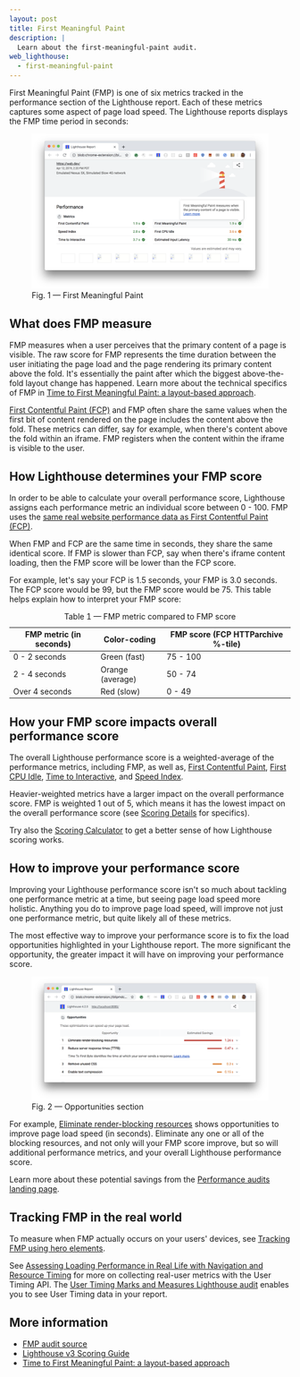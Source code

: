 ```yaml
---
layout: post
title: First Meaningful Paint
description: |
  Learn about the first-meaningful-paint audit.
web_lighthouse:
  - first-meaningful-paint
---
```


First Meaningful Paint (FMP) is one of six metrics tracked in the performance section of the Lighthouse report.
Each of these metrics captures some aspect of page load speed.
The Lighthouse reports displays the FMP time period in seconds:

<figure class="w-figure">
  <img class="w-screenshot w-screenshot--filled" src="first-meaningful-paint.png" alt="Lighthouse: First Meaningful Paint">
  <figcaption class="w-figcaption">
    Fig. 1 — First Meaningful Paint
  </figcaption>
</figure>

## What does FMP measure

FMP measures when a user perceives that the primary content of a page is visible.
The raw score for FMP represents the time duration between the user initiating the page load
and the page rendering its primary content above the fold.
It's essentially the paint after which the biggest above-the-fold layout change has happened.
Learn more about the technical specifics of FMP in
[Time to First Meaningful Paint: a layout-based approach](https://docs.google.com/document/d/1BR94tJdZLsin5poeet0XoTW60M0SjvOJQttKT-JK8HI/view).

[First Contentful Paint (FCP)](/first-contentful-paint)
and FMP often share the same values
when the first bit of content rendered on the page includes the content above the fold.
These metrics can differ, say for example, when there's content above the fold within an iframe.
FMP registers when the content within the iframe is visible to the user.

## How Lighthouse determines your FMP score

In order to be able to calculate your overall performance score,
Lighthouse assigns each performance metric an individual score between 0 - 100.
FMP uses the [same real website performance data as First Contentful Paint (FCP)](https://httparchive.org/reports/loading-speed#fcp).

When FMP and FCP are the same time in seconds,
they share the same identical score.
If FMP is slower than FCP,
say when there's iframe content loading,
then the FMP score will be lower than the FCP score.

For example, let's say your FCP is 1.5 seconds, your FMP is 3.0 seconds.
The FCP score would be 99, but the FMP score would be 75.
This table helps explain how to interpret your FMP score:

<div class="w-table-wrapper">
  <table>
    <thead>
      <tr>
        <th>FMP metric (in seconds)</th>
        <th>Color-coding</th>
        <th>FMP score (FCP HTTParchive %-tile)</th>
      </tr>
    </thead>
    <tbody>
      <tr>
        <td>0 - 2 seconds</td>
        <td>Green (fast)</td> 
        <td>75 - 100</td>
      </tr>
      <tr>
        <td>2 - 4 seconds</td>
        <td>Orange (average)</td> 
        <td>50 - 74</td>
      </tr>
      <tr>
        <td>Over 4 seconds</td>
        <td>Red (slow)</td> 
        <td>0 - 49</td>
      </tr>
    </tbody>
    <caption>Table 1 — FMP metric compared to FMP score</caption>
  </table>
</div>

## How your FMP score impacts overall performance score

The overall Lighthouse performance score is a weighted-average of the performance metrics, including FMP, as well as,
[First Contentful Paint](/first-contentful-paint), [First CPU Idle](/first-cpu-idle), [Time to Interactive](/interactive), and [Speed Index](/speed-index).

Heavier-weighted metrics have a larger impact on the overall performance score.
FMP is weighted 1 out of 5, which means it has the lowest impact on the overall performance score
(see [Scoring Details](https://docs.google.com/spreadsheets/d/1Cxzhy5ecqJCucdf1M0iOzM8mIxNc7mmx107o5nj38Eo/edit#gid=0) for specifics).

Try also the [Scoring Calculator](https://docs.google.com/spreadsheets/d/1Cxzhy5ecqJCucdf1M0iOzM8mIxNc7mmx107o5nj38Eo/edit#gid=283330180) to get a better sense of how Lighthouse scoring works.

## How to improve your performance score

Improving your Lighthouse performance score
isn't so much about tackling one performance metric at a time,
but seeing page load speed more holistic.
Anything you do to improve page load speed, will improve not just one performance metric,
but quite likely all of these metrics.

The most effective way to improve your performance score
is to fix the load opportunities highlighted in your Lighthouse report.
The more significant the opportunity,
the greater impact it will have on improving your performance score.

<figure class="w-figure">
  <img class="w-screenshot w-screenshot--filled" src="opportunities.png" alt="Lighthouse: Opportunities section">
  <figcaption class="w-figcaption">
    Fig. 2 — Opportunities section
  </figcaption>
</figure>

For example,
[Eliminate render-blocking resources](/render-blocking-resources)
shows opportunities to improve page load speed (in seconds).
Eliminate any one or all of the blocking resources, and not only will your FMP score improve,
but so will additional performance metrics, and your overall Lighthouse performance score.

Learn more about these potential savings from the [Performance audits landing page](/lighthouse-performance).

## Tracking FMP in the real world

To measure when FMP actually occurs on your users' devices,
see [Tracking FMP using hero elements](https://developers.google.com/web/fundamentals/performance/user-centric-performance-metrics#tracking_fmp_using_hero_elements).

See [Assessing Loading Performance in Real Life with Navigation and Resource Timing](https://developers.google.com/web/fundamentals/performance/navigation-and-resource-timing/)
for more on collecting real-user metrics with the User Timing API.
The [User Timing Marks and Measures Lighthouse audit](/user-timings)
enables you to see User Timing data in your report.

## More information

- [FMP audit source](https://github.com/GoogleChrome/lighthouse/blob/master/lighthouse-core/audits/metrics/first-meaningful-paint.js)
- [Lighthouse v3 Scoring Guide](https://developers.google.com/web/tools/lighthouse/v3/scoring)
- [Time to First Meaningful Paint: a layout-based approach](https://docs.google.com/document/d/1BR94tJdZLsin5poeet0XoTW60M0SjvOJQttKT-JK8HI/view)



